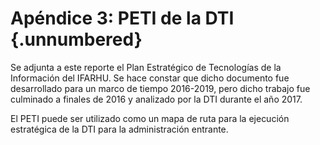 # Apéndice 3: PETI de la DTI {.unnumbered}

Se adjunta a este reporte el Plan Estratégico de Tecnologías de la Información del IFARHU. Se hace constar que dicho documento fue desarrollado para un marco de tiempo 2016-2019, pero dicho trabajo fue culminado a finales de 2016 y analizado por la DTI durante el año 2017.

El PETI puede ser utilizado como un mapa de ruta para la ejecución estratégica de la DTI para la administración entrante.
